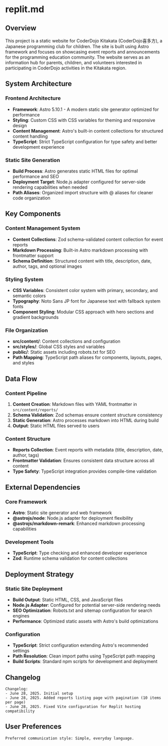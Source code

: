 # replit.md

## Overview

This project is a static website for CoderDojo Kitakata (CoderDojo喜多方), a Japanese programming club for children. The site is built using Astro framework and focuses on showcasing event reports and announcements for the programming education community. The website serves as an information hub for parents, children, and volunteers interested in participating in CoderDojo activities in the Kitakata region.

## System Architecture

### Frontend Architecture
- **Framework**: Astro 5.10.1 - A modern static site generator optimized for performance
- **Styling**: Custom CSS with CSS variables for theming and responsive design
- **Content Management**: Astro's built-in content collections for structured content handling
- **TypeScript**: Strict TypeScript configuration for type safety and better development experience

### Static Site Generation
- **Build Process**: Astro generates static HTML files for optimal performance and SEO
- **Deployment Target**: Node.js adapter configured for server-side rendering capabilities when needed
- **Path Aliases**: Organized import structure with @ aliases for cleaner code organization

## Key Components

### Content Management System
- **Content Collections**: Zod schema-validated content collection for event reports
- **Markdown Processing**: Built-in Astro markdown processing with frontmatter support
- **Schema Definition**: Structured content with title, description, date, author, tags, and optional images

### Styling System
- **CSS Variables**: Consistent color system with primary, secondary, and semantic colors
- **Typography**: Noto Sans JP font for Japanese text with fallback system fonts
- **Component Styling**: Modular CSS approach with hero sections and gradient backgrounds

### File Organization
- **src/content/**: Content collections and configuration
- **src/styles/**: Global CSS styles and variables
- **public/**: Static assets including robots.txt for SEO
- **Path Mapping**: TypeScript path aliases for components, layouts, pages, and styles

## Data Flow

### Content Pipeline
1. **Content Creation**: Markdown files with YAML frontmatter in `src/content/reports/`
2. **Schema Validation**: Zod schemas ensure content structure consistency
3. **Static Generation**: Astro processes markdown into HTML during build
4. **Output**: Static HTML files served to users

### Content Structure
- **Reports Collection**: Event reports with metadata (title, description, date, author, tags)
- **Frontmatter Validation**: Ensures consistent data structure across all content
- **Type Safety**: TypeScript integration provides compile-time validation

## External Dependencies

### Core Framework
- **Astro**: Static site generator and web framework
- **@astrojs/node**: Node.js adapter for deployment flexibility
- **@astrojs/markdown-remark**: Enhanced markdown processing capabilities

### Development Tools
- **TypeScript**: Type checking and enhanced developer experience
- **Zod**: Runtime schema validation for content collections

## Deployment Strategy

### Static Site Deployment
- **Build Output**: Static HTML, CSS, and JavaScript files
- **Node.js Adapter**: Configured for potential server-side rendering needs
- **SEO Optimization**: Robots.txt and sitemap configuration for search engines
- **Performance**: Optimized static assets with Astro's build optimizations

### Configuration
- **TypeScript**: Strict configuration extending Astro's recommended settings
- **Path Resolution**: Clean import paths using TypeScript path mapping
- **Build Scripts**: Standard npm scripts for development and deployment

## Changelog

```
Changelog:
- June 28, 2025. Initial setup
- June 28, 2025. Added reports listing page with pagination (10 items per page)
- June 28, 2025. Fixed Vite configuration for Replit hosting compatibility
```

## User Preferences

```
Preferred communication style: Simple, everyday language.
```
